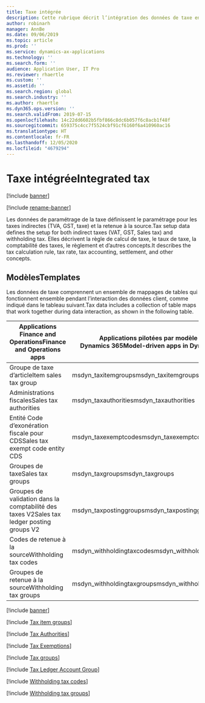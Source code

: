 ```yaml
---
title: Taxe intégrée
description: Cette rubrique décrit l’intégration des données de taxe entre les applications Finance and Operations et Dataverse.
author: robinarh
manager: AnnBe
ms.date: 09/06/2019
ms.topic: article
ms.prod: ''
ms.service: dynamics-ax-applications
ms.technology: ''
ms.search.form: ''
audience: Application User, IT Pro
ms.reviewer: rhaertle
ms.custom: ''
ms.assetid: ''
ms.search.region: global
ms.search.industry: ''
ms.author: rhaertle
ms.dyn365.ops.version: ''
ms.search.validFrom: 2019-07-15
ms.openlocfilehash: 14c22dd6602b5fbf866c8dc6b057f6c8acb1f48f
ms.sourcegitcommit: 659375c4cc7f5524cbf91cf6160f6a410960ac16
ms.translationtype: HT
ms.contentlocale: fr-FR
ms.lasthandoff: 12/05/2020
ms.locfileid: "4679294"
---
```

# <a name="integrated-tax"></a><span data-ttu-id="cb6b2-103">Taxe intégrée</span><span class="sxs-lookup"><span data-stu-id="cb6b2-103">Integrated tax</span></span>

[!include [banner](../../includes/banner.md)]

[!include [rename-banner](~/includes/cc-data-platform-banner.md)]



<span data-ttu-id="cb6b2-104">Les données de paramétrage de la taxe définissent le paramétrage pour les taxes indirectes (TVA, GST, taxe) et la retenue à la source.</span><span class="sxs-lookup"><span data-stu-id="cb6b2-104">Tax setup data defines the setup for both indirect taxes (VAT, GST, Sales tax) and withholding tax.</span></span> <span data-ttu-id="cb6b2-105">Elles décrivent la règle de calcul de taxe, le taux de taxe, la comptabilité des taxes, le règlement et d’autres concepts.</span><span class="sxs-lookup"><span data-stu-id="cb6b2-105">It describes the tax calculation rule, tax rate, tax accounting, settlement, and other concepts.</span></span>

## <a name="templates"></a><span data-ttu-id="cb6b2-106">Modèles</span><span class="sxs-lookup"><span data-stu-id="cb6b2-106">Templates</span></span>

<span data-ttu-id="cb6b2-107">Les données de taxe comprennent un ensemble de mappages de tables qui fonctionnent ensemble pendant l’interaction des données client, comme indiqué dans le tableau suivant.</span><span class="sxs-lookup"><span data-stu-id="cb6b2-107">Tax data includes a collection of table maps that work together during data interaction, as shown in the following table.</span></span>

<span data-ttu-id="cb6b2-108">Applications Finance and Operations</span><span class="sxs-lookup"><span data-stu-id="cb6b2-108">Finance and Operations apps</span></span> | <span data-ttu-id="cb6b2-109">Applications pilotées par modèle dans Dynamics 365</span><span class="sxs-lookup"><span data-stu-id="cb6b2-109">Model-driven apps in Dynamics 365</span></span> | <span data-ttu-id="cb6b2-110">Description</span><span class="sxs-lookup"><span data-stu-id="cb6b2-110">Description</span></span> |
-------------------------|---------------------------------|----|
<span data-ttu-id="cb6b2-111">Groupe de taxe d’article</span><span class="sxs-lookup"><span data-stu-id="cb6b2-111">Item sales tax group</span></span> | <span data-ttu-id="cb6b2-112">msdyn_taxitemgroups</span><span class="sxs-lookup"><span data-stu-id="cb6b2-112">msdyn_taxitemgroups</span></span> |
<span data-ttu-id="cb6b2-113">Administrations fiscales</span><span class="sxs-lookup"><span data-stu-id="cb6b2-113">Sales tax authorities</span></span> | <span data-ttu-id="cb6b2-114">msdyn_taxauthorities</span><span class="sxs-lookup"><span data-stu-id="cb6b2-114">msdyn_taxauthorities</span></span> |
<span data-ttu-id="cb6b2-115">Entité Code d’exonération fiscale pour CDS</span><span class="sxs-lookup"><span data-stu-id="cb6b2-115">Sales tax exempt code entity CDS</span></span> | <span data-ttu-id="cb6b2-116">msdyn_taxexemptcodes</span><span class="sxs-lookup"><span data-stu-id="cb6b2-116">msdyn_taxexemptcodes</span></span> |
<span data-ttu-id="cb6b2-117">Groupes de taxe</span><span class="sxs-lookup"><span data-stu-id="cb6b2-117">Sales tax groups</span></span> | <span data-ttu-id="cb6b2-118">msdyn_taxgroups</span><span class="sxs-lookup"><span data-stu-id="cb6b2-118">msdyn_taxgroups</span></span> |
<span data-ttu-id="cb6b2-119">Groupes de validation dans la comptabilité des taxes V2</span><span class="sxs-lookup"><span data-stu-id="cb6b2-119">Sales tax ledger posting groups V2</span></span> | <span data-ttu-id="cb6b2-120">msdyn_taxpostinggroups</span><span class="sxs-lookup"><span data-stu-id="cb6b2-120">msdyn_taxpostinggroups</span></span> |
<span data-ttu-id="cb6b2-121">Codes de retenue à la source</span><span class="sxs-lookup"><span data-stu-id="cb6b2-121">Withholding tax codes</span></span> | <span data-ttu-id="cb6b2-122">msdyn_withholdingtaxcodes</span><span class="sxs-lookup"><span data-stu-id="cb6b2-122">msdyn_withholdingtaxcodes</span></span> |
<span data-ttu-id="cb6b2-123">Groupes de retenue à la source</span><span class="sxs-lookup"><span data-stu-id="cb6b2-123">Withholding tax groups</span></span> | <span data-ttu-id="cb6b2-124">msdyn_withholdingtaxgroups</span><span class="sxs-lookup"><span data-stu-id="cb6b2-124">msdyn_withholdingtaxgroups</span></span> | 


[!include [banner](../../includes/dual-write-symbols.md)]

[!include [Tax item groups](includes/TaxItemGroupHeadings-msdyn-taxitemgroups.md)]

[!include [Tax Authorities](includes/SalesTaxAuthorities-msdyn-taxauthorities.md)]

[!include [Tax Exemptions](includes/CdsTaxExemptCodes-msdyn-taxexemptcodes.md)]

[!include [Tax groups](includes/TaxGroupEntity-msdyn-taxgroups.md)]

[!include [Tax Ledger Account Group](includes/TaxPostingGroupsV2--msdyn-taxpostinggroups.md)]

[!include [Withholding tax codes](includes/WithholdingCode-msdyn-withholdingtaxcodes.md)]

[!include [Withholding tax groups](includes/WithholdingGroups-msdyn-withholdingtaxgroups.md)]

